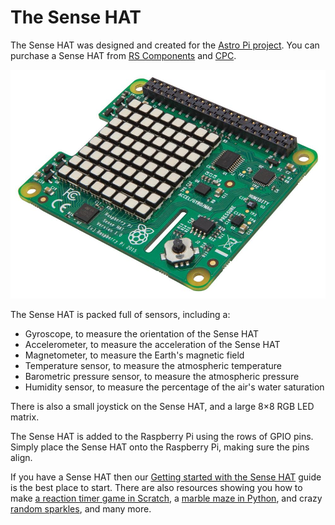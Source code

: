 # The Sense HAT

The Sense HAT was designed and created for the [Astro Pi project](https://astro-pi.org/). You can purchase a Sense HAT from [RS Components](http://uk.rs-online.com/web/p/interface-development-kits/8949310/) and [CPC](https://cpc.farnell.com/raspberry-pi/raspberrypi-sensehat/add-on-board-sense-hat-for-raspberry/dp/SC13930?COM=main-search%20CMPNULL).

![](images/sensehat.jpg)

The Sense HAT is packed full of sensors, including a:

- Gyroscope, to measure the orientation of the Sense HAT
- Accelerometer, to measure the acceleration of the Sense HAT
- Magnetometer, to measure the Earth's magnetic field
- Temperature sensor, to measure the atmospheric temperature
- Barometric pressure sensor, to measure the atmospheric pressure
- Humidity sensor, to measure the percentage of the air's water saturation

There is also a small joystick on the Sense HAT, and a large 8×8 RGB LED matrix.

The Sense HAT is added to the Raspberry Pi using the rows of GPIO pins. Simply place the Sense HAT onto the Raspberry Pi, making sure the pins align.

If you have a Sense HAT then our [Getting started with the Sense  HAT](https://www.raspberrypi.org/learning/getting-started-with-the-sense-hat/) guide is the best place to start. There are also resources showing you how to make [a reaction timer game in Scratch](https://www.raspberrypi.org/learning/astronaut-reaction-times/), a [marble maze in Python](https://www.raspberrypi.org/learning/sense-hat-marble-maze/), and crazy [random sparkles](https://www.raspberrypi.org/learning/sense-hat-random-sparkles/), and many more.

